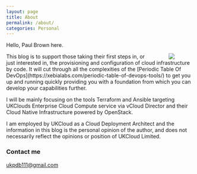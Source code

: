```yaml
---
layout: page
title: About
permalink: /about/
categories: Personal
---
```

Hello, Paul Brown here.

<img align="right" src="https://raw.githubusercontent.com/ukpdb111/ukpdb111.github.io/master/images/profile3.jpg" hspace="50"> 
This blog is to support those taking their first steps in, or just interested in, the provisioning and configuration of cloud infrastructure by code. It will cut through all the complexities of the [Periodic Table Of DevOps](https://xebialabs.com/periodic-table-of-devops-tools/) to get you up and running quickly providing you with a foundation from which you can develop your capabilities further.

I will be mainly focusing on the tools Terraform and Ansible targeting UKClouds Enterprise Cloud Compute service via vCloud Director and their Cloud Native Infrastructure powered by OpenStack.

I am employed by UKCloud as a Cloud Deployment Architect and the information in this blog is the personal opinion of the author, and does not necessarily reflect the opinions or position of UKCloud Limited. 

### Contact me

[ukpdb111@gmail.com](mailto:ukpdb111@gmail.com)
